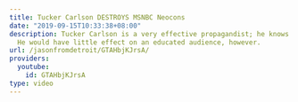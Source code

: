 ```yaml
---
title: Tucker Carlson DESTROYS MSNBC Neocons
date: "2019-09-15T10:33:38+08:00"
description: Tucker Carlson is a very effective propagandist; he knows his audience.
  He would have little effect on an educated audience, however.
url: /jasonfromdetroit/GTAHbjKJrsA/
providers:
  youtube:
    id: GTAHbjKJrsA
type: video
---
```

